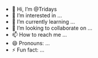 - 👋 Hi, I’m @Tridays
- 👀 I’m interested in ...
- 🌱 I’m currently learning ...
- 💞️ I’m looking to collaborate on ...
- 📫 How to reach me ...
- 😄 Pronouns: ...
- ⚡ Fun fact: ...

<!---
Tridays/Tridays is a ✨ special ✨ repository because its `README.md` (this file) appears on your GitHub profile.
You can click the Preview link to take a look at your changes.
--->
